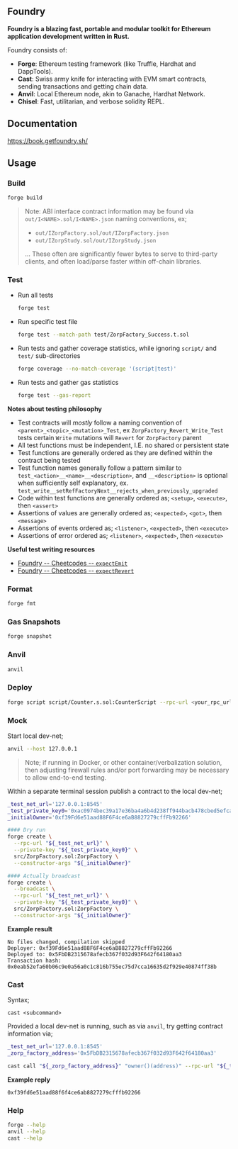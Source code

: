 ## Foundry

**Foundry is a blazing fast, portable and modular toolkit for Ethereum application development written in Rust.**

Foundry consists of:

- **Forge**: Ethereum testing framework (like Truffle, Hardhat and DappTools).
- **Cast**: Swiss army knife for interacting with EVM smart contracts, sending transactions and getting chain data.
- **Anvil**: Local Ethereum node, akin to Ganache, Hardhat Network.
- **Chisel**: Fast, utilitarian, and verbose solidity REPL.

## Documentation

https://book.getfoundry.sh/

## Usage

### Build

```bash
forge build
```

> Note: ABI interface contract information may be found via
> `out/I<NAME>.sol/I<NAME>.json` naming conventions, ex;
>
> - `out/IZorpFactory.sol/out/IZorpFactory.json`
> - `out/IZorpStudy.sol/out/IZorpStudy.json`
>
> ...  These often are significantly fewer bytes to serve to third-party
> clients, and often load/parse faster within off-chain libraries.

### Test

- Run all tests
   ```bash
   forge test
   ```
- Run specific test file
   ```bash
   forge test --match-path test/ZorpFactory_Success.t.sol
   ```
- Run tests and gather coverage statistics, while ignoring `script/` and `test/` sub-directories
   ```bash
   forge coverage --no-match-coverage '(script|test)'
   ```
- Run tests and gather gas statistics
   ```bash
   forge test --gas-report
   ```

**Notes about testing philosophy**

- Test contracts will _mostly_ follow a naming convention of `<parent>_<topic>_<mutation>_Test`, ex `ZorpFactory_Revert_Write_Test` tests certain `Write` mutations will `Revert` for `ZorpFactory` parent
- All test functions must be independent, I.E. no shared or persistent state
- Test functions are generally ordered as they are defined within the contract being tested
- Test function names generally follow a pattern similar to `test_<action>__<name>__<description>`, and `__<description>` is optional when sufficiently self explanatory, ex. `test_write__setRefFactoryNext__rejects_when_previously_upgraded`
- Code within test functions are generally ordered as; `<setup>`, `<execute>`, then `<assert>`
- Assertions of values are generally ordered as; `<expected>`, `<got>`, then `<message>`
- Assertions of events ordered as; `<listener>`, `<expected>`, then `<execute>`
- Assertions of error ordered as; `<listener>`, `<expected>`, then `<execute>`

**Useful test writing resources**

- [Foundry -- Cheetcodes -- `expectEmit`](https://book.getfoundry.sh/cheatcodes/expect-emit)
- [Foundry -- Cheetcodes -- `expectRevert`](https://book.getfoundry.sh/cheatcodes/expect-revert)

### Format

```bash
forge fmt
```

### Gas Snapshots

```bash
forge snapshot
```

### Anvil

```bash
anvil
```

### Deploy

```bash
forge script script/Counter.s.sol:CounterScript --rpc-url <your_rpc_url> --private-key <your_private_key>
```

### Mock

Start local dev-net;

```bash
anvil --host 127.0.0.1
```

> Note; if running in Docker, or other container/verbalization solution, then
> adjusting firewall rules and/or port forwarding may be necessary to allow
> end-to-end testing.

Within a separate terminal session publish a contract to the local dev-net;

```bash
_test_net_url='127.0.0.1:8545'
_test_private_key0='0xac0974bec39a17e36ba4a6b4d238ff944bacb478cbed5efcae784d7bf4f2ff80'
_initialOwner='0xf39Fd6e51aad88F6F4ce6aB8827279cffFb92266'

#### Dry run
forge create \
  --rpc-url "${_test_net_url}" \
  --private-key "${_test_private_key0}" \
  src/ZorpFactory.sol:ZorpFactory \
  --constructor-args "${_initialOwner}"

#### Actually broadcast
forge create \
  --broadcast \
  --rpc-url "${_test_net_url}" \
  --private-key "${_test_private_key0}" \
  src/ZorpFactory.sol:ZorpFactory \
  --constructor-args "${_initialOwner}"
```

**Example result**

```
No files changed, compilation skipped
Deployer: 0xf39Fd6e51aad88F6F4ce6aB8827279cffFb92266
Deployed to: 0x5FbDB2315678afecb367f032d93F642f64180aa3
Transaction hash: 0x0eab52efa60b06c9e0a56a0c1c816b755ec75d7cca16635d2f929e40874ff38b
```

### Cast

Syntax;

```
cast <subcommand>
```

Provided a local dev-net is running, such as via `anvil`, try getting contract
information via;

```bash
_test_net_url='127.0.0.1:8545'
_zorp_factory_address='0x5FbDB2315678afecb367f032d93F642f64180aa3'

cast call "${_zorp_factory_address}" "owner()(address)" --rpc-url "${_test_net_url}"
```

**Example reply**

```
0xf39fd6e51aad88f6f4ce6ab8827279cfffb92266
```

### Help

```bash
forge --help
anvil --help
cast --help
```


[gitfoundry__forge_create]: https://book.getfoundry.sh/reference/forge/forge-create
[gitfoundry__cast]: https://book.getfoundry.sh/cast/

